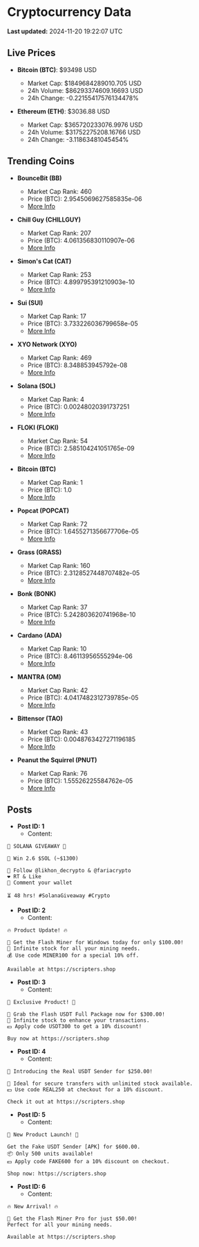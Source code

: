# Cryptocurrency Data

**Last updated:** 2024-11-20 19:22:07 UTC

## Live Prices
- **Bitcoin (BTC)**: $93498 USD
  - Market Cap: $1849684289010.705 USD
  - 24h Volume: $86293374609.16693 USD
  - 24h Change: -0.22155417576134478%

- **Ethereum (ETH)**: $3036.88 USD
  - Market Cap: $365720233076.9976 USD
  - 24h Volume: $31752275208.16766 USD
  - 24h Change: -3.11863481045454%

## Trending Coins
- **BounceBit (BB)**
  - Market Cap Rank: 460
  - Price (BTC): 2.9545069627585835e-06
  - [More Info](https://www.coingecko.com/en/coins/bouncebit)

- **Chill Guy (CHILLGUY)**
  - Market Cap Rank: 207
  - Price (BTC): 4.061356830110907e-06
  - [More Info](https://www.coingecko.com/en/coins/chill-guy)

- **Simon's Cat (CAT)**
  - Market Cap Rank: 253
  - Price (BTC): 4.899795391210903e-10
  - [More Info](https://www.coingecko.com/en/coins/simons-cat)

- **Sui (SUI)**
  - Market Cap Rank: 17
  - Price (BTC): 3.733226036799658e-05
  - [More Info](https://www.coingecko.com/en/coins/sui)

- **XYO Network (XYO)**
  - Market Cap Rank: 469
  - Price (BTC): 8.348853945792e-08
  - [More Info](https://www.coingecko.com/en/coins/xyo-network)

- **Solana (SOL)**
  - Market Cap Rank: 4
  - Price (BTC): 0.00248020391737251
  - [More Info](https://www.coingecko.com/en/coins/solana)

- **FLOKI (FLOKI)**
  - Market Cap Rank: 54
  - Price (BTC): 2.585104241051765e-09
  - [More Info](https://www.coingecko.com/en/coins/floki)

- **Bitcoin (BTC)**
  - Market Cap Rank: 1
  - Price (BTC): 1.0
  - [More Info](https://www.coingecko.com/en/coins/bitcoin)

- **Popcat (POPCAT)**
  - Market Cap Rank: 72
  - Price (BTC): 1.6455271356677706e-05
  - [More Info](https://www.coingecko.com/en/coins/popcat)

- **Grass (GRASS)**
  - Market Cap Rank: 160
  - Price (BTC): 2.3128527448707482e-05
  - [More Info](https://www.coingecko.com/en/coins/grass)

- **Bonk (BONK)**
  - Market Cap Rank: 37
  - Price (BTC): 5.242803620741968e-10
  - [More Info](https://www.coingecko.com/en/coins/bonk)

- **Cardano (ADA)**
  - Market Cap Rank: 10
  - Price (BTC): 8.46113956555294e-06
  - [More Info](https://www.coingecko.com/en/coins/cardano)

- **MANTRA (OM)**
  - Market Cap Rank: 42
  - Price (BTC): 4.0417482312739785e-05
  - [More Info](https://www.coingecko.com/en/coins/mantra)

- **Bittensor (TAO)**
  - Market Cap Rank: 43
  - Price (BTC): 0.0048763427271196185
  - [More Info](https://www.coingecko.com/en/coins/bittensor)

- **Peanut the Squirrel (PNUT)**
  - Market Cap Rank: 76
  - Price (BTC): 1.55526225584762e-05
  - [More Info](https://www.coingecko.com/en/coins/peanut-the-squirrel)

## Posts
- **Post ID: 1**
  - Content:
```
🚀 SOLANA GIVEAWAY 🚀

🎁 Win 2.6 $SOL (~$1300)

🤝 Follow @likhon_decrypto & @fariacrypto
❤️ RT & Like
💬 Comment your wallet

⏳ 48 hrs! #SolanaGiveaway #Crypto
```

- **Post ID: 2**
  - Content:
```
🔥 Product Update! 🔥

🚀 Get the Flash Miner for Windows today for only $100.00!
🔋 Infinite stock for all your mining needs.
💰 Use code MINER100 for a special 10% off.

Available at https://scripters.shop
```

- **Post ID: 3**
  - Content:
```
🎁 Exclusive Product! 🎁

💸 Grab the Flash USDT Full Package now for $300.00!
🎉 Infinite stock to enhance your transactions.
💵 Apply code USDT300 to get a 10% discount!

Buy now at https://scripters.shop
```

- **Post ID: 4**
  - Content:
```
💎 Introducing the Real USDT Sender for $250.00!

💼 Ideal for secure transfers with unlimited stock available.
💵 Use code REAL250 at checkout for a 10% discount.

Check it out at https://scripters.shop
```

- **Post ID: 5**
  - Content:
```
🚀 New Product Launch! 🚀

Get the Fake USDT Sender [APK] for $600.00.
📦 Only 500 units available!
💵 Apply code FAKE600 for a 10% discount on checkout.

Shop now: https://scripters.shop
```

- **Post ID: 6**
  - Content:
```
🔥 New Arrival! 🔥

💸 Get the Flash Miner Pro for just $50.00!
Perfect for all your mining needs.

Available at https://scripters.shop
```

